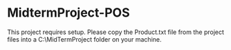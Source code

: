 # MidtermProject-POS
This project requires setup.
Please copy the Product.txt file from the project files into a C:\MidTermProject folder on your machine.

